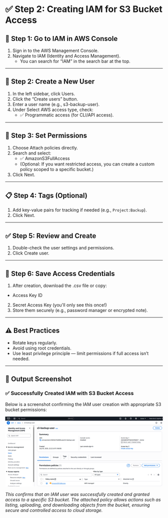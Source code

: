 # ✅ Step 2: Creating IAM for S3 Bucket Access

## 🔐 Step 1: Go to IAM in AWS Console
1. Sign in to the AWS Management Console.
2. Navigate to IAM (Identity and Access Management).
   - You can search for “IAM” in the search bar at the top.

---

## 👤 Step 2: Create a New User
1. In the left sidebar, click Users.
2. Click the “Create users” button.
3. Enter a user name (e.g., s3-backup-user).
4. Under Select AWS access type, check:
   - ✅ Programmatic access (for CLI/API access).
  
---

## 🔐 Step 3: Set Permissions
1. Choose Attach policies directly.
2. Search and select:
   - ✅ AmazonS3FullAccess
   - (Optional: If you want restricted access, you can create a custom policy scoped to a specific bucket.)
3. Click Next.

---

## 📋 Step 4: Tags (Optional)
1. Add key-value pairs for tracking if needed (e.g., `Project:Backup`).
2. Click Next.

---

## ✅ Step 5: Review and Create
1. Double-check the user settings and permissions.
2. Click Create user.

---

## 🔑 Step 6: Save Access Credentials
1. After creation, download the .csv file or copy:
  - Access Key ID
2. Secret Access Key (you'll only see this once!)
3. Store them securely (e.g., password manager or encrypted note).

---

## ⚠️ Best Practices
- Rotate keys regularly.
- Avoid using root credentials.
- Use least privilege principle — limit permissions if full access isn’t needed.


---

## 📸 Output Screenshot

### ✅ Successfully Created IAM with S3 Bucket Access

Below is a screenshot confirming the IAM user creation with appropriate S3 bucket permissions:

![IAM and S3 Access Screenshot](images/IAM-User-For-S3-Backup.png)

*This confirms that an IAM user was successfully created and granted access to a specific S3 bucket. The attached policy allows actions such as listing, uploading, and downloading objects from the bucket, ensuring secure and controlled access to cloud storage.*
